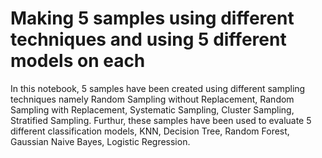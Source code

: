 # Making 5 samples using different techniques and using 5 different models on each
In this notebook, 5 samples have been created using different sampling techniques namely Random Sampling without Replacement, Random Sampling with Replacement, Systematic Sampling, Cluster Sampling, Stratified Sampling. 
Furthur, these samples have been used to evaluate 5 different classification models, KNN, Decision Tree, Random Forest, Gaussian Naive Bayes, Logistic Regression.
